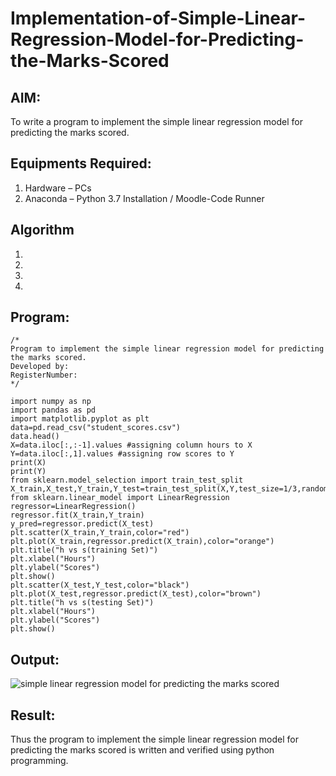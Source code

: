 # Implementation-of-Simple-Linear-Regression-Model-for-Predicting-the-Marks-Scored

## AIM:
To write a program to implement the simple linear regression model for predicting the marks scored.

## Equipments Required:
1. Hardware – PCs
2. Anaconda – Python 3.7 Installation / Moodle-Code Runner

## Algorithm
1. 
2. 
3. 
4. 

## Program:
```
/*
Program to implement the simple linear regression model for predicting the marks scored.
Developed by: 
RegisterNumber:  
*/
```
~~~
import numpy as np
import pandas as pd
import matplotlib.pyplot as plt
data=pd.read_csv("student_scores.csv")
data.head()
X=data.iloc[:,:-1].values #assigning column hours to X
Y=data.iloc[:,1].values #assigning row scores to Y
print(X)
print(Y)
from sklearn.model_selection import train_test_split
X_train,X_test,Y_train,Y_test=train_test_split(X,Y,test_size=1/3,random_state=0)
from sklearn.linear_model import LinearRegression
regressor=LinearRegression()
regressor.fit(X_train,Y_train)
y_pred=regressor.predict(X_test)
plt.scatter(X_train,Y_train,color="red")
plt.plot(X_train,regressor.predict(X_train),color="orange")
plt.title("h vs s(training Set)")
plt.xlabel("Hours")
plt.ylabel("Scores")
plt.show()
plt.scatter(X_test,Y_test,color="black")
plt.plot(X_test,regressor.predict(X_test),color="brown")
plt.title("h vs s(testing Set)")
plt.xlabel("Hours")
plt.ylabel("Scores")
plt.show()
~~~
## Output:
![simple linear regression model for predicting the marks scored](sam.png)


## Result:
Thus the program to implement the simple linear regression model for predicting the marks scored is written and verified using python programming.
